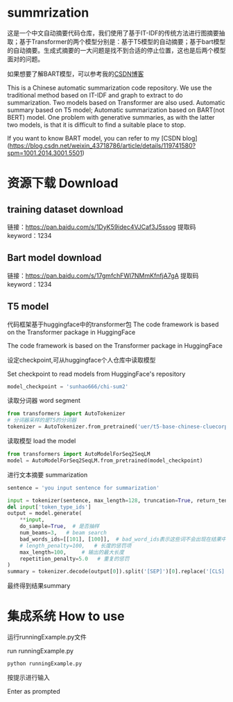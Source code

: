# summrization

这是一个中文自动摘要代码仓库，我们使用了基于IT-IDF的传统方法进行图摘要抽取；基于Transformer的两个模型分别是：基于T5模型的自动摘要；基于bart模型的自动摘要。生成式摘要的一大问题是找不到合适的停止位置，这也是后两个模型面对的问题。

如果想要了解BART模型，可以参考我的[CSDN博客](https://blog.csdn.net/weixin_43718786/article/details/119741580?spm=1001.2014.3001.5501)

This is a Chinese automatic summarization code repository. We use the traditional method based on IT-IDF and graph to extract to do summarization. Two models based on Transformer are also used. Automatic summary based on T5 model; Automatic summarization based on BART(not BERT) model. One problem with generative summaries, as with the latter two models, is that it is difficult to find a suitable place to stop.

If you want to know BART model, you can refer to my [CSDN blog] (https://blog.csdn.net/weixin_43718786/article/details/119741580?spm=1001.2014.3001.5501)

# 资源下载 Download
## training dataset download
链接：https://pan.baidu.com/s/1DyK59idec4VJCaf3J5ssog 
提取码 keyword：1234


## Bart model download
链接：https://pan.baidu.com/s/17gmfchFWl7NMmKfnfjA7gA 
提取码 keyword：1234

## T5 model
代码框架基于huggingface中的transformer包 The code framework is based on the Transformer package in HuggingFace

The code framework is based on the Transformer package in HuggingFace
 
设定checkpoint,可从huggingface个人仓库中读取模型

Set checkpoint to read models from HuggingFace's repository

```python 
model_checkpoint = 'sunhao666/chi-sum2'
```
读取分词器 word segment
```python
from transformers import AutoTokenizer
# 分词器采样的是T5的分词器
tokenizer = AutoTokenizer.from_pretrained('uer/t5-base-chinese-cluecorpussmall')
```
读取模型 load the model
```python
from transformers import AutoModelForSeq2SeqLM
model = AutoModelForSeq2SeqLM.from_pretrained(model_checkpoint)
```

进行文本摘要 summarization
```python
sentence = 'you input sentence for summarization'

input = tokenizer(sentence, max_length=128, truncation=True, return_tensors='pt')  # 对句子进行编码
del input['token_type_ids']
output = model.generate(
    **input,
    do_sample=True,  # 是否抽样
    num_beams=3,   # beam search
    bad_words_ids=[[101], [100]],  # bad_word_ids表示这些词不会出现在结果中
    # length_penalty=100,   # 长度的惩罚项
    max_length=100,     # 输出的最大长度
    repetition_penalty=5.0   # 重复的惩罚
)
summary = tokenizer.decode(output[0]).split('[SEP]')[0].replace('[CLS]', '').replace(' ', '')
```
最终得到结果summary


# 集成系统 How to use
运行runningExample.py文件

run runningExample.py
```
python runningExample.py
```
按提示进行输入

Enter as prompted

